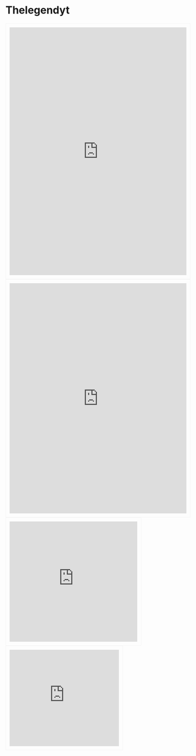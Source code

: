 # Thelegendyt
<iframe frameborder="0" scrolling="no" class="weerplazaWidget" src="https://www.weerplaza.nl/weerwidgets/regenradar/?SXNGdWxsV2lkdGg9ZmFsc2UmSXNIRD10cnVlJlpvb21MZXZlbD03LjAmTWF4V2lkdGg9NjI5" style="padding: 10px; width: 100% !important; max-width:629px !important; height: 698px !important; border: 1px solid rgb(244, 244, 244) !important; box-sizing: border-box !important;"></iframe>

<iframe frameborder="0" scrolling="no" class="weerplazaWidget" src="https://www.weerplaza.nl/weerwidgets/satelliet/?SXNGdWxsV2lkdGg9ZmFsc2UmSXNIRD10cnVlJlpvb21MZXZlbD03LjA=" style="padding: 10px; width: 100% !important; max-width:600px !important; height: 650px !important; border: 1px solid rgb(244, 244, 244) !important; box-sizing: border-box !important;"></iframe>

<iframe frameborder="0" scrolling="no" class="weerplazaWidget" src="https://www.weerplaza.nl/weerwidgets/verwachting/6636867/" style="padding: 10px; width: 100% !important; max-width: 370px !important; height: 350px !important; border: 1px solid rgb(244, 244, 244) !important; box-sizing: border-box !important;"></iframe>

<iframe frameborder="0" scrolling="no" class="weerplazaWidget" src="https://www.weerplaza.nl/weerwidgets/activiteit/?YT1hbGwmZ2lkPTY2MzY4Njc=" style="padding: 10px; width: 100% !important; max-width: 320px !important; height: 285px !important; border: 1px solid rgb(244, 244, 244) !important; box-sizing: border-box !important;"></iframe>
